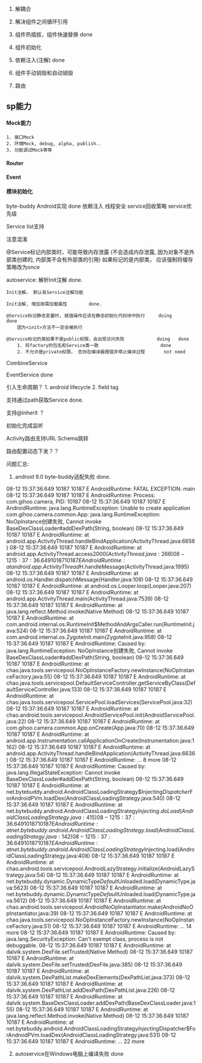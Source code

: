 1. 解耦合              
2. 解决组件之间循环引用
3. 组件热插拔，组件快速替换     done
4. 组件初始化

5. 依赖注入(注解)  done

6. 组件手动销毁和自动销毁
7. 路由

## sp能力

#### Mock能力
    1. 接口Mock
    2. 环境Mock, debug, alpha, publish..
    3. 功能调试Mock等等
    
    
#### Router


#### Event


#### 模块初始化

byte-buddy Android实现       done
依赖注入
线程安全
service回收策略
service优先级

Service list支持


注意混淆

    
@Service标记内部类时，可能导致内存泄露 (不会造成内存泄露, 因为对象不是外部类创建的, 内部类不会有外部类的引用)
    如果标记的是内部类， 应该强制将缓存策略改为once

autoservice:
    解析Init注解        done.
    
    Init注解， 默认有Service注解功能
    
    Init注解, 增加按需加载属性        done.  

    @Service标记静态变量时, 赋值操作应该在静态初始化代码块中执行     doing       done
        因为<init>方法不一定会被执行

    @Service标记的类如果不是public权限，会出现访问失败            doing   done
        1. 将factory的包名和Service类一致                       done
        2. 不允许是private权限， 否则在编译器报错并停止编译过程       not need
        

CombineService

EventService    done


引入生命周期？
    1. android lifecycle
    2. field tag

支持通过path获取Service  done.

支持@Inherit ？


初始化完成监听

Activity路由支持URL Schema跳转

路由配置动态下发？？





问题汇总:

1. android 9.0 byte-buddy适配失败       done.

08-12 15:37:36.649 10187 10187 E AndroidRuntime: FATAL EXCEPTION: main
08-12 15:37:36.649 10187 10187 E AndroidRuntime: Process: com.gihoo.camera, PID: 10187
08-12 15:37:36.649 10187 10187 E AndroidRuntime: java.lang.RuntimeException: Unable to create application com.gihoo.camera.common.App: java.lang.RuntimeException: NoOpInstance创建失败, Cannot invoke BaseDexClassLoader#addDexPath(String, boolean)
08-12 15:37:36.649 10187 10187 E AndroidRuntime:        at android.app.ActivityThread.handleBindApplication(ActivityThread.java:6656)
08-12 15:37:36.649 10187 10187 E AndroidRuntime:        at android.app.ActivityThread.access$2000(ActivityThread.java:268)
08-12 15:37:36.649 10187 10187 E AndroidRuntime:        at android.app.ActivityThread$H.handleMessage(ActivityThread.java:1995)
08-12 15:37:36.649 10187 10187 E AndroidRuntime:        at android.os.Handler.dispatchMessage(Handler.java:109)
08-12 15:37:36.649 10187 10187 E AndroidRuntime:        at android.os.Looper.loop(Looper.java:207)
08-12 15:37:36.649 10187 10187 E AndroidRuntime:        at android.app.ActivityThread.main(ActivityThread.java:7539)
08-12 15:37:36.649 10187 10187 E AndroidRuntime:        at java.lang.reflect.Method.invoke(Native Method)
08-12 15:37:36.649 10187 10187 E AndroidRuntime:        at com.android.internal.os.RuntimeInit$MethodAndArgsCaller.run(RuntimeInit.java:524)
08-12 15:37:36.649 10187 10187 E AndroidRuntime:        at com.android.internal.os.ZygoteInit.main(ZygoteInit.java:958)
08-12 15:37:36.649 10187 10187 E AndroidRuntime: Caused by: java.lang.RuntimeException: NoOpInstance创建失败, Cannot invoke BaseDexClassLoader#addDexPath(String, boolean)
08-12 15:37:36.649 10187 10187 E AndroidRuntime:        at chao.java.tools.servicepool.NoOpInstanceFactory.newInstance(NoOpInstanceFactory.java:55)
08-12 15:37:36.649 10187 10187 E AndroidRuntime:        at chao.java.tools.servicepool.DefaultServiceController.getServiceByClass(DefaultServiceController.java:133)
08-12 15:37:36.649 10187 10187 E AndroidRuntime:        at chao.java.tools.servicepool.ServicePool.loadServices(ServicePool.java:32)
08-12 15:37:36.649 10187 10187 E AndroidRuntime:        at chao.android.tools.servicepool.AndroidServicePool.init(AndroidServicePool.java:22)
08-12 15:37:36.649 10187 10187 E AndroidRuntime:        at com.gihoo.camera.common.App.onCreate(App.java:70)
08-12 15:37:36.649 10187 10187 E AndroidRuntime:        at android.app.Instrumentation.callApplicationOnCreate(Instrumentation.java:1162)
08-12 15:37:36.649 10187 10187 E AndroidRuntime:        at android.app.ActivityThread.handleBindApplication(ActivityThread.java:6636)
08-12 15:37:36.649 10187 10187 E AndroidRuntime:        ... 8 more
08-12 15:37:36.649 10187 10187 E AndroidRuntime: Caused by: java.lang.IllegalStateException: Cannot invoke BaseDexClassLoader#addDexPath(String, boolean)
08-12 15:37:36.649 10187 10187 E AndroidRuntime:        at net.bytebuddy.android.AndroidClassLoadingStrategy$Injecting$Dispatcher$ForAndroidPVm.loadDex(AndroidClassLoadingStrategy.java:540)
08-12 15:37:36.649 10187 10187 E AndroidRuntime:        at net.bytebuddy.android.AndroidClassLoadingStrategy$Injecting.doLoad(AndroidClassLoadingStrategy.java:415)
08-12 15:37:36.649 10187 10187 E AndroidRuntime:        at net.bytebuddy.android.AndroidClassLoadingStrategy.load(AndroidClassLoadingStrategy.java:142)
08-12 15:37:36.649 10187 10187 E AndroidRuntime:        at net.bytebuddy.android.AndroidClassLoadingStrategy$Injecting.load(AndroidClassLoadingStrategy.java:408)
08-12 15:37:36.649 10187 10187 E AndroidRuntime:        at chao.android.tools.servicepool.AndroidLazyStrategy.initialize(AndroidLazyStrategy.java:54)
08-12 15:37:36.649 10187 10187 E AndroidRuntime:        at net.bytebuddy.dynamic.DynamicType$Default$Unloaded.load(DynamicType.java:5623)
08-12 15:37:36.649 10187 10187 E AndroidRuntime:        at net.bytebuddy.dynamic.DynamicType$Default$Unloaded.load(DynamicType.java:5612)
08-12 15:37:36.649 10187 10187 E AndroidRuntime:        at chao.android.tools.servicepool.AndroidNoOpInstantiator.make(AndroidNoOpInstantiator.java:39)
08-12 15:37:36.649 10187 10187 E AndroidRuntime:        at chao.java.tools.servicepool.NoOpInstanceFactory.newInstance(NoOpInstanceFactory.java:51)
08-12 15:37:36.649 10187 10187 E AndroidRuntime:        ... 14 more
08-12 15:37:36.649 10187 10187 E AndroidRuntime: Caused by: java.lang.SecurityException: Can't exempt class, process is not debuggable.
08-12 15:37:36.649 10187 10187 E AndroidRuntime:        at dalvik.system.DexFile.setTrusted(Native Method)
08-12 15:37:36.649 10187 10187 E AndroidRuntime:        at dalvik.system.DexFile.setTrusted(DexFile.java:385)
08-12 15:37:36.649 10187 10187 E AndroidRuntime:        at dalvik.system.DexPathList.makeDexElements(DexPathList.java:373)
08-12 15:37:36.649 10187 10187 E AndroidRuntime:        at dalvik.system.DexPathList.addDexPath(DexPathList.java:226)
08-12 15:37:36.649 10187 10187 E AndroidRuntime:        at dalvik.system.BaseDexClassLoader.addDexPath(BaseDexClassLoader.java:155)
08-12 15:37:36.649 10187 10187 E AndroidRuntime:        at java.lang.reflect.Method.invoke(Native Method)
08-12 15:37:36.649 10187 10187 E AndroidRuntime:        at net.bytebuddy.android.AndroidClassLoadingStrategy$Injecting$Dispatcher$ForAndroidPVm.loadDex(AndroidClassLoadingStrategy.java:531)
08-12 15:37:36.649 10187 10187 E AndroidRuntime:        ... 22 more



2. autoservice在Windows电脑上编译失败 done